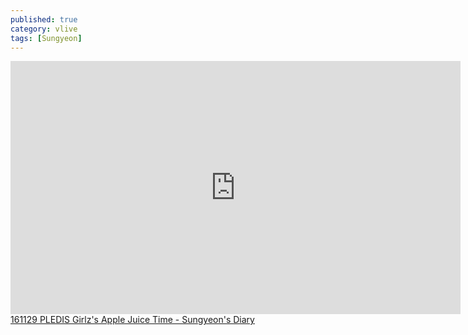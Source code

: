 ```yaml
---
published: true
category: vlive
tags: [Sungyeon]
---
```

<iframe src="http://www.vlive.tv/embed/16891" frameborder="no" scrolling="no" marginwidth="0" marginheight="0" WIDTH="720" HEIGHT="405" allowfullscreen></iframe><br /><a href="" target="_blank">161129 PLEDIS Girlz's Apple Juice Time - Sungyeon's Diary</a>